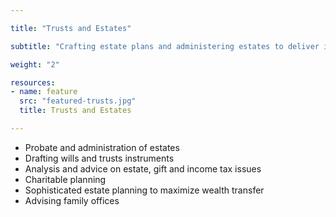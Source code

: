 ```yaml
---

title: "Trusts and Estates"

subtitle: "Crafting estate plans and administering estates to deliver individuals' desires with efficiency and precision."

weight: "2"

resources:
- name: feature
  src: "featured-trusts.jpg"
  title: Trusts and Estates

---
```


+ Probate and administration of estates 
+ Drafting wills and trusts instruments
+ Analysis and advice on estate, gift and income tax issues
+ Charitable planning
+ Sophisticated estate planning to maximize wealth transfer
+ Advising family offices